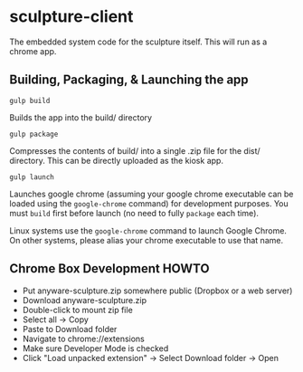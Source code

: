 # sculpture-client
The embedded system code for the sculpture itself. This will run as a chrome app.

## Building, Packaging, & Launching the app

    gulp build

Builds the app into the build/ directory

    gulp package

Compresses the contents of build/ into a single .zip file for the dist/ directory. This can be directly uploaded as the kiosk app.

    gulp launch

Launches google chrome (assuming your google chrome executable can be loaded using the `google-chrome` command) for development purposes. You must `build` first before launch (no need to fully `package` each time).

Linux systems use the `google-chrome` command to launch Google Chrome. On other systems, please alias your chrome executable to use that name. 

## Chrome Box Development HOWTO

* Put anyware-sculpture.zip somewhere public (Dropbox or a web server)
* Download anyware-sculpture.zip
* Double-click to mount zip file
* Select all -> Copy
* Paste to Download folder
* Navigate to chrome://extensions
* Make sure Developer Mode is checked
* Click "Load unpacked extension" -> Select Download folder -> Open

